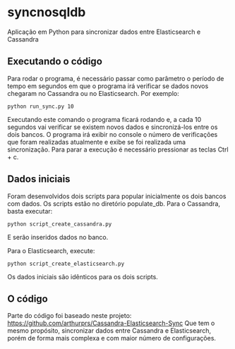 # syncnosqldb
Aplicação em Python para sincronizar dados entre Elasticsearch e Cassandra

## Executando o código

Para rodar o programa, é necessário passar como parâmetro o período de tempo em segundos em que o programa irá verificar se dados novos chegaram no Cassandra ou no Elasticsearch. Por exemplo:

    python run_sync.py 10

Executando este comando o programa ficará rodando e, a cada 10 segundos vai verificar se existem novos dados e sincronizá-los entre os dois bancos.
O programa irá exibir no console o número de verificações que foram realizadas atualmente e exibe se foi realizada uma sincronização.
Para parar a execução é necessário pressionar as teclas Ctrl + c.

## Dados iniciais

Foram desenvolvidos dois scripts para popular inicialmente os dois bancos com dados. Os scripts estão no diretório populate_db.
Para o Cassandra, basta executar:

    python script_create_cassandra.py

E serão inseridos dados no banco.

Para o Elasticsearch, execute:

    python script_create_elasticsearch.py

Os dados iniciais são idênticos para os dois scripts.

## O código

Parte do código foi baseado neste projeto: https://github.com/arthurprs/Cassandra-Elasticsearch-Sync
Que tem o mesmo propósito, sincronizar dados entre Cassandra e Elasticsearch, porém de forma mais complexa e com maior número de configurações.

